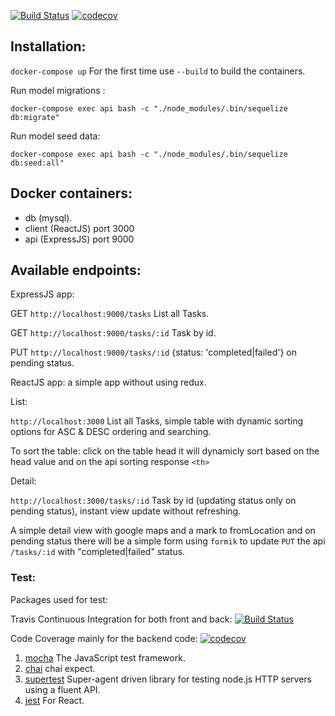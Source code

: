 [![Build Status](https://travis-ci.org/misraX/courrier.svg?branch=master)](https://travis-ci.org/misraX/courrier) [![codecov](https://codecov.io/gh/misraX/courrier/branch/master/graph/badge.svg)](https://codecov.io/gh/misraX/courrier)

## Installation:


`docker-compose up`  For the first time use `--build` to build the containers.

Run model migrations :

`docker-compose exec api bash -c "./node_modules/.bin/sequelize db:migrate"`

Run model seed data:

`docker-compose exec api bash -c "./node_modules/.bin/sequelize db:seed:all"`

## Docker containers:
- db (mysql).
- client (ReactJS) port 3000
- api (ExpressJS) port 9000

## Available endpoints:

ExpressJS app:

GET `http://localhost:9000/tasks` List all Tasks.

GET `http://localhost:9000/tasks/:id` Task by id.

PUT `http://localhost:9000/tasks/:id` {status: 'completed|failed'} on pending status.

ReactJS app: a simple app without using redux. 

List:

`http://localhost:3000` List all Tasks, simple table with dynamic sorting options for ASC & DESC ordering and searching.

To sort the table: click on the table head it will dynamicly sort based on the head value and on the api sorting response `<th>`

Detail:

`http://localhost:3000/tasks/:id` Task by id (updating status only on pending status), instant view update without refreshing.

A simple detail view with google maps and a mark to fromLocation and on pending status there will be a simple form using `formik` to update `PUT` the api `/tasks/:id` with "completed|failed" status.

### Test:

Packages used for test:

Travis Continuous Integration for both front and back: [![Build Status](https://travis-ci.org/misraX/courrier.svg?branch=master)](https://travis-ci.org/misraX/courrier)

Code Coverage mainly for the backend code: [![codecov](https://codecov.io/gh/misraX/courrier/branch/master/graph/badge.svg)](https://codecov.io/gh/misraX/courrier)

1. [mocha](https://github.com/mochajs/mocha "mocha") The JavaScript test framework.
2. [chai](https://github.com/chaijs/chai "chai") chai expect.
3. [supertest](https://github.com/visionmedia/supertest "supertest") Super-agent driven library for testing node.js HTTP servers using a fluent API.
4. [jest](https://jestjs.io/ "jest") For React.